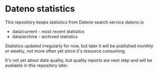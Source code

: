 # Dateno statistics

This repository keeps statistics from Dateno search service dateno.io

* data/current - most recent statistics
* data/archive - archived statistics

Statistics updated irregularly for now, but later it will be published monthly or weekly, not more often yet since it's resource consuming.

It's not yet about data quality, but quality reports are next step and will be available in this repository later.

